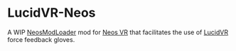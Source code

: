 # LucidVR-Neos

A WIP [NeosModLoader](https://github.com/zkxs/NeosModLoader) mod for [Neos VR](https://neos.com/) that facilitates the use of [LucidVR](https://github.com/LucidVR/opengloves-driver) force feedback gloves.
